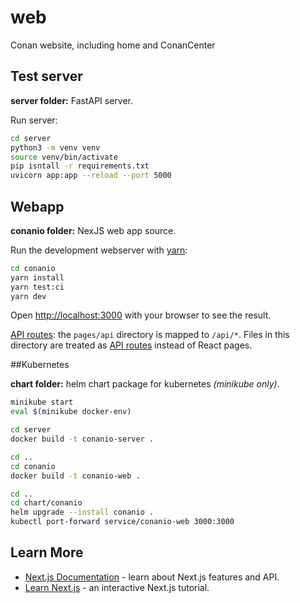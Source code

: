 # web
Conan website, including home and ConanCenter

## Test server

**server folder:** FastAPI server.

Run server:

```bash
cd server
python3 -m venv venv
source venv/bin/activate
pip isntall -r requirements.txt
uvicorn app:app --reload --port 5000
```

## Webapp

**conanio folder:** NexJS web app source.

Run the development webserver with [yarn](https://yarnpkg.com/):

```bash
cd conanio
yarn install
yarn test:ci
yarn dev
```

Open [http://localhost:3000](http://localhost:3000) with your browser to see the result.


[API routes](https://nextjs.org/docs/api-routes/introduction): the `pages/api` directory is mapped to `/api/*`. Files in this directory are treated as [API routes](https://nextjs.org/docs/api-routes/introduction) instead of React pages.

##Kubernetes

**chart folder:** helm chart package for kubernetes *(minikube only)*.

```bash
minikube start
eval $(minikube docker-env)

cd server
docker build -t conanio-server .

cd ..
cd conanio
docker build -t conanio-web .

cd ..
cd chart/conanio
helm upgrade --install conanio .
kubectl port-forward service/conanio-web 3000:3000
```

## Learn More

- [Next.js Documentation](https://nextjs.org/docs) - learn about Next.js features and API.
- [Learn Next.js](https://nextjs.org/learn) - an interactive Next.js tutorial.
